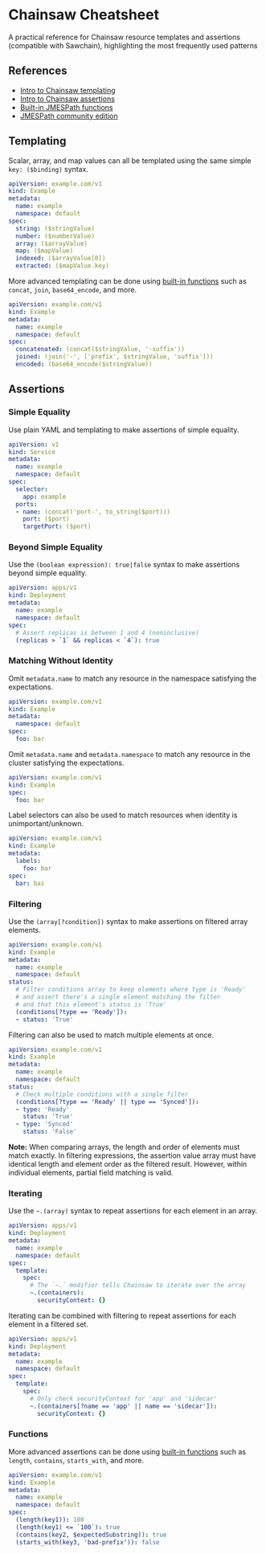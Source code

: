 # Chainsaw Cheatsheet

A practical reference for Chainsaw resource templates and assertions (compatible with Sawchain),
highlighting the most frequently used patterns

## References

* [Intro to Chainsaw templating](https://kyverno.github.io/chainsaw/latest/quick-start/resource-templating/)
* [Intro to Chainsaw assertions](https://kyverno.github.io/chainsaw/latest/quick-start/assertion-trees/)
* [Built-in JMESPath functions](https://kyverno.github.io/chainsaw/latest/reference/jp/functions/)
* [JMESPath community edition](https://jmespath.site/)

## Templating

Scalar, array, and map values can all be templated using the same simple `key: ($binding)` syntax.

```yaml
apiVersion: example.com/v1
kind: Example
metadata:
  name: example
  namespace: default
spec:
  string: ($stringValue)
  number: ($numberValue)
  array: ($arrayValue)
  map: ($mapValue)
  indexed: ($arrayValue[0])
  extracted: ($mapValue.key)
```

More advanced templating can be done using
[built-in functions](https://kyverno.github.io/chainsaw/latest/reference/jp/functions/)
such as `concat`, `join`, `base64_encode`, and more.

```yaml
apiVersion: example.com/v1
kind: Example
metadata:
  name: example
  namespace: default
spec:
  concatenated: (concat($stringValue, '-suffix'))
  joined: (join('-', ['prefix', $stringValue, 'suffix']))
  encoded: (base64_encode($stringValue))
```

## Assertions

### Simple Equality

Use plain YAML and templating to make assertions of simple equality.

```yaml
apiVersion: v1
kind: Service
metadata:
  name: example
  namespace: default
spec:
  selector:
    app: example
  ports:
  - name: (concat('port-', to_string($port)))
    port: ($port)
    targetPort: ($port)
```

### Beyond Simple Equality

Use the `(boolean expression): true|false` syntax to make assertions beyond simple equality.

```yaml
apiVersion: apps/v1
kind: Deployment
metadata:
  name: example
  namespace: default
spec:
  # Assert replicas is between 1 and 4 (noninclusive)
  (replicas > `1` && replicas < `4`): true
```

### Matching Without Identity

Omit `metadata.name` to match any resource in the namespace satisfying the expectations.

```yaml
apiVersion: example.com/v1
kind: Example
metadata:
  namespace: default
spec:
  foo: bar
```

Omit `metadata.name` and `metadata.namespace` to match any resource in the cluster satisfying the expectations.

```yaml
apiVersion: example.com/v1
kind: Example
spec:
  foo: bar
```

Label selectors can also be used to match resources when identity is unimportant/unknown.

```yaml
apiVersion: example.com/v1
kind: Example
metadata:
  labels:
    foo: bar
spec:
  bar: baz
```

### Filtering

Use the `(array[?condition])` syntax to make assertions on filtered array elements.

```yaml
apiVersion: example.com/v1
kind: Example
metadata:
  name: example
  namespace: default
status:
  # Filter conditions array to keep elements where type is 'Ready'
  # and assert there's a single element matching the filter
  # and that this element's status is 'True'
  (conditions[?type == 'Ready']):
  - status: 'True'
```

Filtering can also be used to match multiple elements at once.

```yaml
apiVersion: example.com/v1
kind: Example
metadata:
  name: example
  namespace: default
status:
  # Check multiple conditions with a single filter
  (conditions[?type == 'Ready' || type == 'Synced']):
  - type: 'Ready'
    status: 'True'
  - type: 'Synced'
    status: 'False'
```

**Note:** When comparing arrays, the length and order of elements must match exactly.
In filtering expressions, the assertion value array must have identical length and element
order as the filtered result. However, within individual elements, partial field matching is valid.

### Iterating

Use the `~.(array)` syntax to repeat assertions for each element in an array.

```yaml
apiVersion: apps/v1
kind: Deployment
metadata:
  name: example
  namespace: default
spec:
  template:
    spec:
      # The `~.` modifier tells Chainsaw to iterate over the array
      ~.(containers):
        securityContext: {}
```

Iterating can be combined with filtering to repeat assertions for each element in a filtered set.

```yaml
apiVersion: apps/v1
kind: Deployment
metadata:
  name: example
  namespace: default
spec:
  template:
    spec:
      # Only check securityContext for 'app' and 'sidecar'
      ~.(containers[?name == 'app' || name == 'sidecar']):
        securityContext: {}
```

### Functions

More advanced assertions can be done using
[built-in functions](https://kyverno.github.io/chainsaw/latest/reference/jp/functions/)
such as `length`, `contains`, `starts_with`, and more.

```yaml
apiVersion: example.com/v1
kind: Example
metadata:
  name: example
  namespace: default
spec:
  (length(key1)): 100
  (length(key1) <= `100`): true
  (contains(key2, $expectedSubstring)): true
  (starts_with(key3, 'bad-prefix')): false
```
